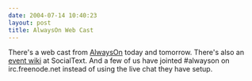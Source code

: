```yaml
---
date: 2004-07-14 10:40:23
layout: post
title: AlwaysOn Web Cast
---
```


There's a web cast from [AlwaysOn](http://www.alwayson-network.com/events/index.php) today and tomorrow. There's also an [event wiki](http://www.socialtext.net/m2m/index.cgi) at SocialText. And a few of us have jointed #alwayson on irc.freenode.net instead of using the live chat they have setup.
